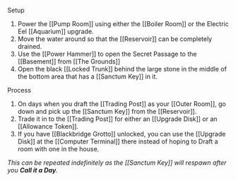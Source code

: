 Setup
1. Power the [[Pump Room]] using either the [[Boiler Room]] or the Electric Eel [[Aquarium]] upgrade.
2. Move the water around so that the [[Reservoir]] can be completely drained.
3. Use the [[Power Hammer]] to open the Secret Passage to the [[Basement]] from [[The Grounds]]
4. Open the black [[Locked Trunk]] behind the large stone in the middle of the bottom area that has a [[Sanctum Key]] in it.

Process
1. On days when you draft the [[Trading Post]] as your [[Outer Room]], go down and pick up the [[Sanctum Key]] from the [[Reservoir]].
2. Trade it in to the [[Trading Post]] for either an [[Upgrade Disk]] or an [[Allowance Token]].
3. If you have [[Blackbridge Grotto]] unlocked, you can use the [[Upgrade Disk]] at the [[Computer Terminal]] there instead of hoping to Draft a room with one in the house.

*This can be repeated indefinitely as the [[Sanctum Key]] will respawn after you __Call it a Day__.*